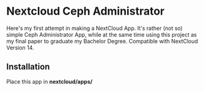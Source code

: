 # Nextcloud Ceph Administrator

Here's my first attempt in making a NextCloud App. It's rather (not so) simple Ceph Administrator App, while at the same time using this project as my final paper to graduate my Bachelor Degree. Compatible with NextCloud Version 14.

## Installation
Place this app in **nextcloud/apps/**

